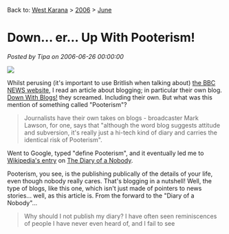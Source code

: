Back to: [West Karana](/posts/westkarana.md) > [2006](/posts/2006/westkarana.md) > [June](./westkarana.md)
# Down... er... Up With Pooterism!

*Posted by Tipa on 2006-06-26 00:00:00*

![](http://upload.wikimedia.org/wikipedia/en/thumb/1/19/Charles_and_Lupin_Pooter.gif/250px-Charles_and_Lupin_Pooter.gif)

Whilst perusing (it's important to use Britlish when talking about) [the BBC NEWS website](http://news.bbc.co.uk), I read an article about blogging; in particular their own blog. [Down With Blogs!](http://news.bbc.co.uk/1/hi/magazine/5116654.stm) they screamed. Including their own. But what was this mention of something called "Pooterism"?

> Journalists have their own takes on blogs - broadcaster Mark Lawson, for one, says that "although the word blog suggests attitude and subversion, it's really just a hi-tech kind of diary and carries the identical risk of Pooterism".


Went to Google, typed "define Pooterism", and it eventually led me to [Wikipedia's entry](http://en.wikipedia.org/wiki/Diary_of_a_Nobody) on [The Diary of a Nobody](http://www.gutenberg.org/dirs/etext97/dnbdy10h.htm).

Pooterism, you see, is the publishing publically of the details of your life, even though nobody really cares. That's blogging in a nutshell! Well, the type of blogs, like this one, which isn't just made of pointers to news stories... well, as this article is. From the forward to the "Diary of a Nobody"...

> Why should I not publish my diary? I have often seen reminiscences of people I have never even heard of, and I fail to see


